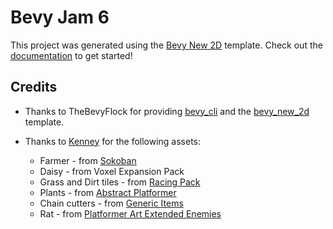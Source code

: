 # Bevy Jam 6

This project was generated using the [Bevy New 2D](https://github.com/TheBevyFlock/bevy_new_2d) template.
Check out the [documentation](https://github.com/TheBevyFlock/bevy_new_2d/blob/main/README.md) to get started!

## Credits

- Thanks to TheBevyFlock for providing [bevy_cli](https://github.com/TheBevyFlock/bevy_cli) and
  the [bevy_new_2d](https://github.com/TheBevyFlock/bevy_new_2d) template.

- Thanks to [Kenney](https://www.kenney.nl/) for the following assets:
  - Farmer - from [Sokoban](https://www.kenney.nl/assets/sokoban)
  - Daisy - from Voxel Expansion Pack
  - Grass and Dirt tiles - from [Racing Pack](https://www.kenney.nl/assets/racing-pack)
  - Plants - from [Abstract Platformer](https://www.kenney.nl/assets/abstract-platformer)
  - Chain cutters - from [Generic Items](https://www.kenney.nl/assets/generic-items)
  - Rat - from [Platformer Art Extended Enemies](https://www.kenney.nl/assets/platformer-art-extended-enemies)